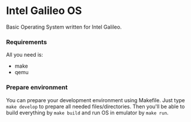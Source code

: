 Intel Galileo OS
================

Basic Operating System written for Intel Galileo.

### Requirements

All you need is:
- make
- qemu

### Prepare environment

You can prepare your development environment using Makefile. Just type `make develop` to prepare all needed files/directories. Then you'll be able to build everything by `make build` and run OS in emulator by `make run`.

